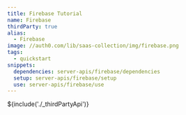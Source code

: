 ```yaml
---
title: Firebase Tutorial
name: Firebase
thirdParty: true
alias:
  - Firebase
image: //auth0.com/lib/saas-collection/img/firebase.png
tags:
  - quickstart
snippets:
  dependencies: server-apis/firebase/dependencies
  setup: server-apis/firebase/setup
  use: server-apis/firebase/use
---
```

${include('./_thirdPartyApi')}
